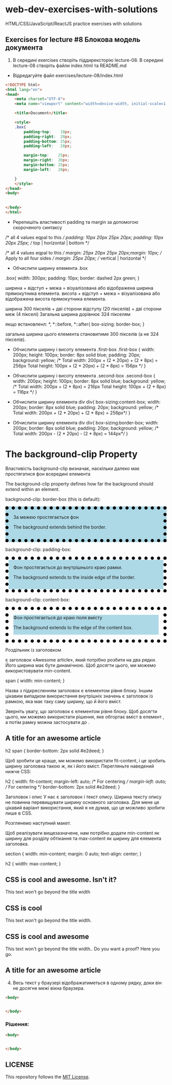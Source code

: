 # web-dev-exercises-with-solutions
HTML/CSS/JavaScript/ReactJS practice exercises with solutions
## Exercises for lecture #8 Блокова модель документа

1. В середині exercises створіть піддирексторію lecture-08. В середині lecture-08 створіть файли index.html та README.md


- Відредагуйте файл exercises/lecture-08/index.html

```html 
<!DOCTYPE html>
<html lang="en">
<head>
    <meta charset="UTF-8">
    <meta name="viewport" content="width=device-width, initial-scale=1.0">

    <title>Document</title>

	<style>
	.box{ 
		padding-top:    10px; 
		padding-right:  20px; 
		padding-bottom: 25px; 
		padding-left:   20px;  

		margin-top:    25px; 
		margin-right:  20px; 
		margin-bottom: 25px; 
		margin-left:   20px;  

	}
	</style>
</head>
<body>
    
   
</body>
</html>

```

- Ререпишіть властивості padding та margin за допомогою скороченого синтаксу

/* all 4 values eqpal to this */
padding: 10px 20px 25px 20px;
padding: 10px 20px 25px; /* top | horizontal | bottom */

/* all 4 values eqpal to this */
margin: 25px 20px 25px 20px;margin: 10px; /* Apply to all four sides */
margin: 25px 20px;      /* vertical | horizontal */



- Обчислити ширину елемента .box

.box{ 
  width: 300px; 
  padding: 10px; 
  border: dashed 2px green;
}

ширина + відступ + межа = візуалізована або відображена ширина прямокутника елемента.
висота + відступ + межа = візуалізована або відображена висота прямокутника елемента.

ширина 300 пікселів + дві сторони відступу (20 пікселів) + дві сторони меж (4 пікселі)
Загальна ширина дорівнює 324 пікселям


якщо встановленл:
*, 
*::before, 
*::after{ 
 box-sizing: border-box;
}

загальна ширина цього елемента становитиме 300 пікселів (а не 324 пікселів).

- Обчислити ширину і висоту елемента .first-box
.first-box {
  width: 200px;
  height: 100px;
  border: 8px solid blue;
  padding: 20px;
  background: yellow;
  /* Total width: 200px + (2 * 20px) + (2 * 8px) = 256px
     Total height: 100px + (2 * 20px) + (2 * 8px) = 156px */
}
- Обчислити ширину і висоту елемента .second-box
.second-box {
  width: 200px;
  height: 100px;
  border: 8px solid blue;
  background: yellow;
  /* Total width: 200px + (2 * 8px) = 216px
     Total height: 100px +  (2 * 8px) = 116px */
}


- Обчислити ширину елемента div
div{
  box-sizing:content-box;
  width: 200px;
  border: 8px solid blue;
  padding: 20px;
  background: yellow;
  /* Total width: 200px + (2 * 20px) + (2 * 8px) = 256px*/
}


- Обчислити ширину елемента div
div{
  box-sizing:border-box;
  width: 200px;
  border: 8px solid blue;
  padding: 20px;
  background: yellow;
  /* Total width: 200px - (2 * 20px) - (2 * 8px) = 144px*/
}



<style>
#example1 {
  border: 10px dotted black;
  padding: 15px;
  background: lightblue;
  background-clip: border-box;  
}

#example2 {
  border: 10px dotted black;
  padding: 15px;
  background: lightblue;
  background-clip: padding-box;
}

#example3 {
  border: 10px dotted black;
  padding: 15px;
  background: lightblue;
  background-clip: content-box;
}
</style>
</head>
<body>

<h1>The background-clip Property</h1>

Властивість background-clip визначає, наскільки далеко має простягатися фон всередині елемента

<p>The background-clip property defines how far the background should extend within an element.</p>

<p>background-clip: border-box (this is default):</p>
<div id="example1">
За межею простягається фон
  <p>The background extends behind the border.</p>
</div>

<p>background-clip: padding-box:</p>
<div id="example2">
Фон простягається до внутрішнього краю рамки.
  <p>The background extends to the inside edge of the border.</p>
</div>

<p>background-clip: content-box:</p>
<div id="example3">
Фон простягається до краю поля вмісту

  <p>The background extends to the edge of the content box.</p>
</div>


Роздільник із заголовком

є заголовок «Awesome article», який потрібно розбити на два рядки. Його ширина має бути динамічною. Щоб досягти цього, ми можемо використовувати min-content.

span {
    width: min-content;
}


Назва з підкресленням
заголовок є елементом рівня блоку.
Іншим цікавим випадком використання внутрішніх значень є заголовок із рамкою, яка має таку саму ширину, що й його вміст. 

Зверніть увагу, що заголовок є елементом рівня блоку. Щоб досягти цього, ми можемо використати рішення, яке обгортає вміст в елемент <span>, а потім рамку можна застосувати до <span>.

<h2><span>A title for an awesome article</span></h2>

h2 span {
    border-bottom: 2px solid #e2deed;
}

Щоб зробити це краще, ми можемо використати fit-content, і це зробить ширину заголовка такою ж, як і його вміст. Перегляньте наведений нижче CSS:

h2 {
    width: fit-content;
    margin-left: auto; /* For centering */
    margin-left: auto; /* For centering */
    border-bottom: 2px solid #e2deed;
}


Заголовок і опис
У нас є заголовок і текст опису. Ширина тексту опису не повинна перевищувати ширину основного заголовка. Для мене це цікавий варіант використання, який я не думав, що це можливо зробити лише в CSS.

Розглянемо наступний макет.

Щоб реалізувати вищезазначене, нам потрібно додати min-content як ширину для розділу обтікання та max-content як ширину для елемента заголовка.

section {
  width: min-content;
  margin: 0 auto;
  text-align: center;
}

h2 {
  width: max-content;
}
<div class="wrapper">
  <section>
    <h2>CSS is cool and awesome. Isn't it?</h2>
    <p>This text won't go beyond the title width</p>
  </section>
  
  <section>
    <h2>CSS is cool</h2>
    <p>This text won't go beyond the title width.</p>
  </section>
  
  <section>
    <h2>CSS is cool and awesome</h2>
    <p>This text won't go beyond the title width.. Do you want a proof? Here you go.</p>
  </section>
</div>
<div class="wrapper">
  <h2 class="title">A title for an awesome article</h2>
</div>


4. Весь текст у браузері відображатиметься в одному рядку, доки він не досягне межі вікна браузера. 

```html
<body>


</body>
```
### Рішення:
```html
<body>


</body>
```


## LICENSE
This repository follows the [MIT License](https://github.com/janusnic/web-dev-exercises-with-solutions/tree/main/LICENSE).

